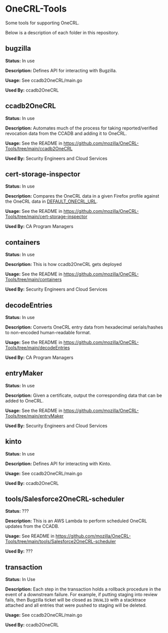 # OneCRL-Tools

Some tools for supporting OneCRL.

Below is a description of each folder in this repository.

## bugzilla

**Status:** In use

**Description:** Defines API for interacting with Bugzilla.

**Usage:** See ccadb2OneCRL/main.go

**Used By:** ccadb2OneCRL

## ccadb2OneCRL

**Status:** In use

**Description:** Automates much of the process for taking reported/verified revocation data from the CCADB and adding it to OneCRL.

**Usage:** See the README in https://github.com/mozilla/OneCRL-Tools/tree/main/ccadb2OneCRL

**Used By:** Security Engineers and Cloud Services

## cert-storage-inspector

**Status:** In use

**Description:** Compares the OneCRL data in a given Firefox profile against 
 the OneCRL data in [DEFAULT_ONECRL_URL](https://firefox.settings.services.mozilla.com/v1/buckets/security-state/collections/onecrl/records).

**Usage:** See the README in https://github.com/mozilla/OneCRL-Tools/tree/main/cert-storage-inspector

**Used By:** CA Program Managers

## containers

**Status:** In use

**Description:**  This is how ccadb2OneCRL gets deployed

**Usage:** See the README in https://github.com/mozilla/OneCRL-Tools/tree/main/containers

**Used By:** Security Engineers and Cloud Services

## decodeEntries

**Status:** In use

**Description:** Converts OneCRL entry data from hexadecimal serials/hashes to non-encoded human-readable format.

**Usage:** See the README in https://github.com/mozilla/OneCRL-Tools/tree/main/decodeEntries

**Used By:** CA Program Managers

## entryMaker

**Status:** In use

**Description:** Given a certificate, output the corresponding data that can be added to OneCRL.

**Usage:** See the README in https://github.com/mozilla/OneCRL-Tools/tree/main/entryMaker

**Used By:** Security Engineers and Cloud Services

## kinto

**Status:** In use

**Description:** Defines API for interacting with Kinto.

**Usage:** See ccadb2OneCRL/main.go

**Used By:** ccadb2OneCRL

## tools/Salesforce2OneCRL-scheduler

**Status:** ???

**Description:** This is an AWS Lambda to perform scheduled OneCRL updates from the CCADB.

**Usage:** See README in https://github.com/mozilla/OneCRL-Tools/tree/main/tools/Salesforce2OneCRL-scheduler

**Used By:** ???

## transaction

**Status:** In Use

**Description:** Each step in the transaction holds a rollback procedure in the event of a downstream failure. For example, if putting staging into review fails, then Bugzilla ticket will be closed as `INVALID` with a stacktrace attached and all entries that were pushed to staging will be deleted.

**Usage:** See ccadb2OneCRL/main.go

**Used By:** ccadb2OneCRL
